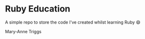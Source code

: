 # Ruby Education

A simple repo to store the code I've created whilst learning Ruby 😄

Mary-Anne Triggs
